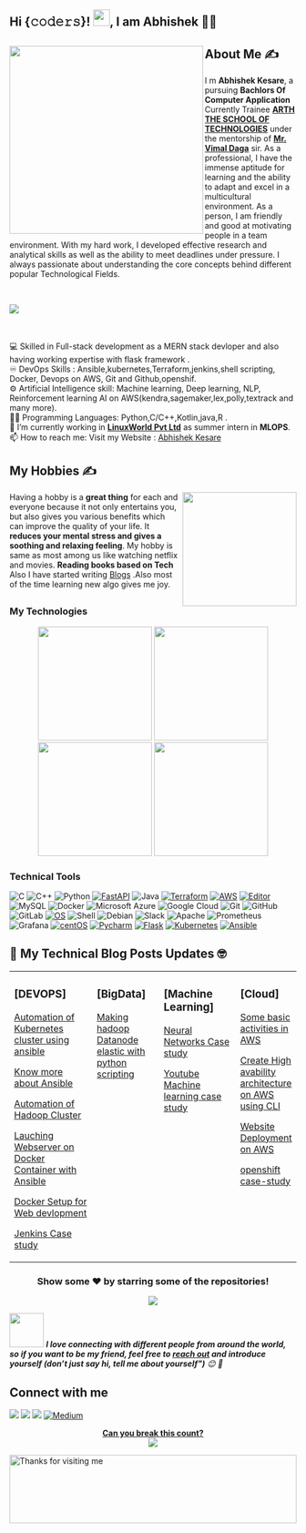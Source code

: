 <!--
**abhikesare9/abhikesare9** is a ✨ _special_ ✨ repository because its `README.md` (this file) appears on your GitHub profile.
-->

 ## Hi {𝚌𝚘𝚍𝚎𝚛𝚜}! <img src="https://github.com/TheDudeThatCode/TheDudeThatCode/blob/master/Assets/Hi.gif" width="29px">, I am Abhishek 👨‍🎓
<div>
 <p>
  <img width="340" height="330" align='left' src="https://github.com/abhikesare9/abhikesare999/blob/e836984219d29607768099678ee6c04f4f0c5667/coding-freak.gif"> 
</p>
  


## About Me ✍
 
 I m <b> Abhishek Kesare</b>, a pursuing <b>Bachlors Of Computer Application</b> Currently Trainee [<b>ARTH THE SCHOOL OF TECHNOLOGIES</b>](https://rightarth.com/) under the mentorship of [<b>Mr. Vimal Daga</b>](https://www.linkedin.com/in/vimaldaga/) sir.  As a professional, I have the immense aptitude for learning and the ability to adapt and excel in a multicultural environment. As a person, I am friendly and good at motivating people in a team environment. With my hard work, I developed effective research and analytical skills as well as the ability to meet deadlines under pressure. I always passionate about understanding the core concepts behind different popular Technological Fields. 


 
 <br>

![](https://komarev.com/ghpvc/?username=abhikesare9) <br><br>
</br>


 
 
 
💻 Skilled in Full-stack development as a MERN stack devloper and also having working expertise with flask framework .\
♾️ DevOps Skills : Ansible,kubernetes,Terraform,jenkins,shell scripting, Docker, Devops on AWS, Git and Github,openshif.\
⚙️ Artificial Intelligence skill: Machine learning, Deep learning, NLP, Reinforcement learning AI on AWS(kendra,sagemaker,lex,polly,textrack and many more).\
👨‍💻 Programming Languages: Python,C/C++,Kotlin,java,R .\
💼 I’m currently working in [<b>LinuxWorld Pvt Ltd</b>](https://www.linuxworldindia.org/) as summer intern in <b>MLOPS</b>.\
📫 How to reach me: Visit my Website : <a href="abhikesare9@gmail.com">Abhishek Kesare</a>


 
 ## My Hobbies ✍

<img align='right' src='https://github.com/abhikesare9/abhikesare999/blob/37db57b158adab5ff0259561f879ac5e29adaf8d/technologies/tenor.gif' width='200"'>
 
Having a hobby is a <b>great</b><b> thing</b> for each and everyone because it not only entertains you,
but also gives you various benefits which can improve the quality of your life. It <b>reduces your mental stress and gives a soothing and relaxing feeling</b>. My hobby is same as most among us like watching netflix and movies. <b>Reading books based on Tech</b> Also I have started writing <a href="https://abhikesare.medium.com/">Blogs</a> .Also most of the time learning new algo gives me joy.
##


### My Technologies
<p align="center">
 <img height="200" width="200" src="https://github.com/abhikesare9/abhikesare999/blob/b21049028d37f70f80f155afd8d12e00635bbf8d/technologies/devops.png" />
 <img height="200" width="200" src="https://github.com/abhikesare9/abhikesare999/blob/b21049028d37f70f80f155afd8d12e00635bbf8d/technologies/mern.jpg" />
 <img height="200" width="200" src="https://github.com/abhikesare9/abhikesare999/blob/b21049028d37f70f80f155afd8d12e00635bbf8d/technologies/ai.jpg" />
 <img height="200" width="200" src="https://github.com/abhikesare9/abhikesare999/blob/6719f11282fec99a263e4bb34f27df335eb60c90/technologies/cloud.jpg" />
 

### Technical Tools

![C](https://img.shields.io/badge/-C-000?&logo=C)
![C++](https://img.shields.io/badge/-C++-00599C?style=flat-square&logo=c)
![Python](https://img.shields.io/badge/-Python-black?style=flat-square&logo=Python)
[![FastAPI](https://img.shields.io/badge/Python_framework-FastAPI-teal?style=flat-square&logo=python&logoColor=white)](https://fastapi.tiangolo.com/)
![Java](https://img.shields.io/badge/-java-E34A86?style=flat-square&logo=java)
[![Terraform](https://img.shields.io/badge/Learning-Terraform-623ce4?style=flat-square&logo=terraform&logoColor=white)](https://www.terraform.io/)
[![AWS](https://img.shields.io/badge/Learning-AWS-FF9900?style=flat-square&logo=amazon-aws&logoColor=white)](https://github.com/br3ndonland/awsdev)
[![Editor](https://img.shields.io/badge/Editor-VSCode-blue?style=flat-square&logo=visual-studio-code&logoColor=white)](https://code.visualstudio.com/)
![MySQL](https://img.shields.io/badge/-MySQL-black?style=flat-square&logo=mysql)
![Docker](https://img.shields.io/badge/-Docker-black?style=flat-square&logo=docker)
![Microsoft Azure](https://img.shields.io/badge/Microsoft%20Azure-232F7E?style=flat-square&logo=microsoft-azure)
![Google Cloud](https://img.shields.io/badge/Google%20Cloud-black?style=flat-square&logo=google-cloud)
![Git](https://img.shields.io/badge/-Git-black?style=flat-square&logo=git)
![GitHub](https://img.shields.io/badge/-GitHub-181717?style=flat-square&logo=github)
![GitLab](https://img.shields.io/badge/-GitLab-FCA121?style=flat-square&logo=gitlab)
[![OS](https://img.shields.io/badge/OS-Linux-informational?style=flat-square&logo=linux&logoColor=white)](https://en.wikipedia.org/wiki/Linux)
 ![Shell](https://img.shields.io/badge/-Shell-blasck?style=plastic&logo=Shell)
 ![Debian](https://img.shields.io/badge/-Debian-A80030?style=flat-square&logo=Debian&logoColor=white)
 ![Slack](https://img.shields.io/badge/-Slack-E01563?style=flat-square&logo=Slack&logoColor=white)
 ![Apache](https://img.shields.io/badge/-Apache-D22128?style=flat-square&logo=Apache&logoColor=white)
 ![Prometheus](https://img.shields.io/badge/-Prometheus-000?&logo=Prometheus)
 ![Grafana](https://img.shields.io/badge/-Grafana-000?&logo=Grafana)
 [![centOS](https://img.shields.io/badge/CentOS-7.0-blue?style=flat-square&logo=CentOS&logoColor=262577)](https://www.centos.org/)
 [![Pycharm](https://img.shields.io/badge/IDE-PyCharm-yellow?style=flat-square&logo=JetBrains)](https://www.jetbrains.com/pycharm/)
 [![Flask](https://img.shields.io/badge/-Flask-000000?style=flat-square&logo=Flask&logoColor=ffffff)](https://flask.palletsprojects.com/)
 [![Kubernetes](https://img.shields.io/badge/-Kubernetes-326CE5?style=flat-square&logo=Kubernetes&logoColor=ffffff)](https://kubernetes.io/)
 [![Ansible](https://img.shields.io/badge/-ansible-326CE5?style=flat-square&logo=ansible&logoColor=000000)](https://ansible.io/)






## 📝 My Technical Blog Posts Updates 🤓
<b>
<table><tr><td valign="top" width="33%">

### [DEVOPS]
<!-- recent_releases starts -->

[Automation of Kubernetes cluster using ansible](https://www.linkedin.com/posts/abhishek-kesare_kubernetes-cluster-automation-activity-6798593447839186944-IyqS)

[Know more about Ansible](https://www.linkedin.com/posts/abhishek-kesare_know-more-about-ansible-activity-6790286269294370816-xGsr)

[Automation of Hadoop Cluster](https://abhikesare.medium.com/automation-of-hadoop-cluster-863c085be547)

[Lauching Webserver on Docker Container with Ansible ](https://abhikesare.medium.com/launching-webserver-on-container-with-ansible-5ec68e817dea)

[Docker Setup for Web devlopment](https://abhikesare.medium.com/docker-setup-for-web-development-defeffd7f6d8)
 
[Jenkins Case study](https://www.linkedin.com/pulse/industry-use-cases-jenkins-abhishek-kesare)


</td><td valign="top" width="25%"> 
 
### [BigData]
<!-- recent_releases starts -->
 [Making hadoop Datanode elastic with python scripting](https://abhikesare.medium.com/hadoop-integration-with-lvm-e07f00f12e9c)
 
</td><td valign="top" width="30%"> 

### [Machine Learning]
<!-- blog starts -->

[Neural Networks Case study](https://www.linkedin.com/pulse/industry-use-cases-neural-networks-abhishek-kesare)

[Youtube Machine learning case study](https://www.linkedin.com/pulse/how-youtube-uses-machine-learning-ai-business-abhishek-kesare)

</td><td valign="top" width="50%">

### [Cloud]
<!-- tils starts -->
[Some basic activities in AWS](https://www.linkedin.com/pulse/some-basic-activities-inaws-abhishek-kesare)

[Create High avability architecture on AWS using CLI](https://abhikesare.medium.com/create-high-availability-setup-on-aws-using-cli-b12f0dbeb914) 

[Website Deployment on AWS](https://abhikesare.medium.com/website-deployment-on-aws-dcd4feec4154)
 
[openshift case-study](https://www.linkedin.com/pulse/openshift-now-abhishek-kesare)


</td></tr></table> </b>

<!--footer-->



<h3 align="center">
 Show some ❤️ by starring some of the repositories!
</h3>


<p align=center>
 <img src="https://github-readme-stats.vercel.app/api?username=abhikesare9&show_icons=true&theme=tokyonight&count_private=true" />
</p>

<img src="https://media.giphy.com/media/LnQjpWaON8nhr21vNW/giphy.gif" width="60"> <em><b>I love connecting with different people from around the world, so if you want to be my friend, feel free to [reach out](https://wa.me/+919022841846) and introduce yourself (don’t just say hi, tell me about yourself")</b> 😊 💜</em>


## Connect with me

[<img src="https://img.shields.io/badge/linkedin-%230077B5.svg?&style=for-the-badge&logo=linkedin&logoColor=white"/>](https:www.linkedin.com/in/abhishek-kesare)
[<img src ="https://img.shields.io/badge/Download-Resume-AA00FF.svg?&style=for-the-badge&logo=docusign&logoColor=white%22">]()
[<img src = "https://img.shields.io/badge/instagram-%23E4405F.svg?&style=for-the-badge&logo=instagram&logoColor=white">](https://https://www.instagram.com/_abhi_24_6/)
<a href="https://medium.com/@abhikesare" target="_blank"><img alt="Medium" src="https://img.shields.io/badge/medium-%2312100E.svg?&style=for-the-badge&logo=medium&logoColor=white" />


<p align="center"> 
 <b> Can you break this count?</b><br>
  <img src="https://profile-counter.glitch.me/hackcoderr/count.svg" />
</p>


<img height="120" alt="Thanks for visiting me" width="100%" src="https://raw.githubusercontent.com/BrunnerLivio/brunnerlivio/master/images/marquee.svg" />




